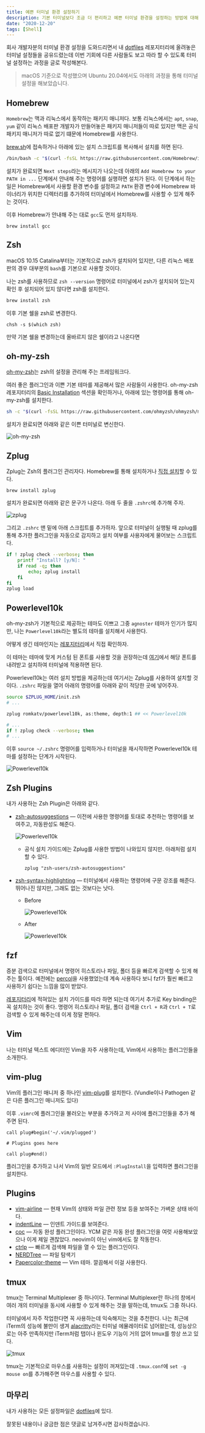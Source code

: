 ```yaml
---
title: 예쁜 터미널 환경 설정하기
description: 기본 터미널보다 조금 더 편리하고 예쁜 터미널 환경을 설정하는 방법에 대해 설명합니다.
date: "2020-12-20"
tags: [Shell]
---
```


회사 개발자분의 터미널 환경 설정을 도와드리면서 내 [dotfiles](https://github.com/blurfx/dotfiles) 레포지터리에 올려놓은 터미널 설정들을 공유드렸는데 이번 기회에 다른 사람들도 보고 따라 할 수 있도록 터미널 설정하는 과정을 글로 작성해본다.

> macOS 기준으로 작성했으며 Ubuntu 20.04에서도 아래의 과정을 통해 터미널 설정을 해보았습니다.

## Homebrew

`Homebrew`는 맥과 리눅스에서 동작하는 패키지 매니저다. 보통 리눅스에서는 `apt`, `snap`, `yum` 같이 리눅스 배포판 개발자가 만들어놓은 패키지 매니저들이 따로 있지만 맥은 공식 패키지 매니저가 따로 없기 떄문에 Homebrew를 사용한다.

[brew.sh](https://brew.sh/)에 접속하거나 아래에 있는 설치 스크립트를 복사해서 설치를 하면 된다.

```bash
/bin/bash -c "$(curl -fsSL https://raw.githubusercontent.com/Homebrew/install/HEAD/install.sh)"
```

설치가 완료되면 `Next steps`라는 메시지가 나오는데 아래의 `Add Homebrew to your PATH in ...` 단계에서 안내해 주는 명령어를 실행하면 설치가 된다. 이 단계에서 하는 일은 Homebrew에서 사용할 환경 변수를 설정하고 `PATH` 환경 변수에 Homebrew 바이너리가 위치한 디렉터리를 추가하여 터미널에서 Homebrew를 사용할 수 있게 해주는 것이다.

이후 Homebrew가 안내해 주는 대로 `gcc`도 먼저 설치하자.

```
brew install gcc
```


## Zsh

macOS 10.15 Catalina부터는 기본적으로 zsh가 설치되어 있지만, 다른 리눅스 배포판의 경우 대부분의 `bash`를 기본으로 사용할 것이다.

나는 zsh를 사용하므로 `zsh --version` 명령어로 터미널에서 zsh가 설치되어 있는지 확인 후 설치되어 있지 않다면 zsh를 설치한다.

```bash
brew install zsh
```

이후 기본 쉘을 zsh로 변경한다.
```
chsh -s $(which zsh)
```
만약 기본 쉘을 변경하는데 올바르지 않은 쉘이라고 나온다면 

## oh-my-zsh
[oh-my-zsh](https://github.com/ohmyzsh/ohmyzsh)는 zsh의 설정을 관리해 주는 프레임워크다. 

여러 좋은 플러그인과 이쁜 기본 테마를 제공해서 많은 사람들이 사용한다. oh-my-zsh 레포지터리의 [Basic Installation](https://github.com/ohmyzsh/ohmyzsh#basic-installation) 섹션을 확인하거나, 아래에 있는 명령어를 통해 oh-my-zsh를 설치한다.

```bash
sh -c "$(curl -fsSL https://raw.githubusercontent.com/ohmyzsh/ohmyzsh/master/tools/install.sh)"
```

설치가 완료되면 아래와 같은 이쁜 터미널로 변신한다.

![oh-my-zsh](/images/my-terminal-configuration/ohmyzsh.png)

## Zplug

Zplug는 Zsh의 플러그인 관리자다. Homebrew를 통해 설치하거나 [직접 설치](https://github.com/zplug/zplug#installation)할 수 있다.

```
brew install zplug
```

설치가 완료되면 아래와 같은 문구가 나온다. 아래 두 줄을 `.zshrc`에 추가해 주자.

![zplug](/images/my-terminal-configuration/zplug.png)

그리고 `.zshrc` 맨 밑에 아래 스크립트를 추가하자. 앞으로 터미널이 실행될 때 zplug를 통해 추가한 플러그인을 자동으로 감지하고 설치 여부를 사용자에게 물어보는 스크립트다.

```bash
if ! zplug check --verbose; then
    printf "Install? [y/N]: "
    if read -q; then
        echo; zplug install
    fi
fi
zplug load
```

## Powerlevel10k

oh-my-zsh가 기본적으로 제공하는 테마도 이쁘고 그중 `agnoster` 테마가 인기가 많지만, 나는 `Powerlevel10k`라는 별도의 테마를 설치해서 사용한다.

어떻게 생긴 테마인지는 [레포지터리](https://github.com/romkatv/powerlevel10k)에서 직접 확인하자.

이 테마는 테마에 맞게 커스텀 된 폰트를 사용할 것을 권장하는데 [여기](https://github.com/romkatv/powerlevel10k#meslo-nerd-font-patched-for-powerlevel10k)에서 해당 폰트를 내려받고 설치하여 터미널에 적용하면 된다.

Powerlevel10k는 여러 설치 방법을 제공하는데 여기서는 Zplug를 사용하여 설치할 것이다. `.zshrc` 파일을 열어 아래의 명령어를 아래와 같이 적당한 곳에 넣어주자.
```bash
source $ZPLUG_HOME/init.zsh
# ...

zplug romkatv/powerlevel10k, as:theme, depth:1 ## << Powerlevel10k

# ...
if ! zplug check --verbose; then
# ...
```

이후 `source ~/.zshrc` 명령어를 입력하거나 터미널을 재시작하면 Powerlevel10k 테마를 설정하는 단계가 시작된다.

![Powerlevel10k](/images/my-terminal-configuration/powerlevel10k.png?=1)

## Zsh Plugins

내가 사용하는 Zsh Plugin은 아래와 같다.

- [zsh-autosuggestions](https://github.com/zsh-users/zsh-autosuggestions) — 이전에 사용한 명령어를 토대로 추천하는 명령어를 보여주고, 자동완성도 해준다.
  
  ![Powerlevel10k](/images/my-terminal-configuration/zsh-auto.png)

  + 공식 설치 가이드에는 Zplug를 사용한 방법이 나와있지 않지만. 아래처럼 설치할 수 있다.
    
    `zplug "zsh-users/zsh-autosuggestions"`
  
- [zsh-syntax-highlighting](https://github.com/zsh-users/zsh-syntax-highlighting) — 터미널에서 사용하는 명령어에 구문 강조를 해준다. 뛰어나진 않지만, 그래도 없는 것보다는 낫다.
  + Before
    
    ![Powerlevel10k](/images/my-terminal-configuration/zsh-syntax-1.png)
  + After
    
    ![Powerlevel10k](/images/my-terminal-configuration/zsh-syntax-2.png)

## fzf

증분 검색으로 터미널에서 명령어 히스토리나 파일, 폴더 등을 빠르게 검색할 수 있게 해주는 툴이다. 예전에는 [percol](https://github.com/mooz/percol)을 사용했었는데 계속 사용하다 보니 fzf가 훨씬 빠르고 사용하기 쉽다는 느낌을 많이 받았다.

[레포지터리](https://github.com/junegunn/fzf)에 적혀있는 설치 가이드를 따라 하면 되는데 여기서 추가로 Key binding은 꼭 설치하는 것이 좋다. 명령어 히스토리나 파일, 폴더 검색을 `Ctrl + R`과 `Ctrl + T`로 검색할 수 있게 해주는데 이게 정말 편하다.


## Vim

나는 터미널 텍스트 에디터인 Vim을 자주 사용하는데, Vim에서 사용하는 플러그인들을 소개한다.

## vim-plug
Vim의 플러그인 매니저 중 하나인 [vim-plug](https://github.com/junegunn/vim-plug)를 설치한다. (Vundle이나 Pathogen 같은 다른 플러그인 매니저도 있다)

이후 `.vimrc`에 플러그인을 불러오는 부분을 추가하고 저 사이에 플러그인들을 추가 해주면 된다.
```vim
call plug#begin('~/.vim/plugged')

# Plugins goes here

call plug#end()
```

플러그인을 추가하고 나서 Vim의 일반 모드에서 `:PlugInstall`을 입력하면 플러그인을 설치한다.

## Plugins

- [vim-airline](https://github.com/vim-airline/vim-airline) — 현재 Vim의 상태와 파일 관련 정보 등을 보여주는 가벼운 상태 바이다.
- [indentLine](https://github.com/Yggdroot/indentLine) — 인덴트 가이드를 보여준다.
- [coc](https://github.com/neoclide/coc.nvim) — 자동 완성 플러그인이다. YCM 같은 자동 완성 플러그인을 여럿 사용해보았으나 이게 제일 괜찮았다. neovim이 아닌 vim에서도 잘 작동한다.
- [ctrlp](https://github.com/ctrlpvim/ctrlp.vim) — 빠르게 검색해 파일을 열 수 있는 플러그인이다.
- [NERDTree](https://github.com/preservim/nerdtree) — 파일 탐색기
- [Papercolor-theme](https://github.com/NLKNguyen/papercolor-theme) — Vim 테마. 깔끔해서 이걸 사용한다.

## tmux

tmux는 Terminal Multiplexer 중 하나이다. Terminal Multiplexer란 하나의 창에서 여러 개의 터미널을 동시에 사용할 수 있게 해주는 것을 말하는데, tmux도 그중 하나다.

터미널에서 자주 작업한다면 꼭 사용하는데 익숙해지는 것을 추천한다. 나는 최근에 iTerm의 성능에 불만이 생겨 [alacritty](https://github.com/alacritty/alacritty)라는 터미널 에뮬레이터로 넘어왔는데, 성능상으로는 아주 만족하지만 iTerm처럼 탭이나 윈도우 기능이 거의 없어 tmux를 항상 쓰고 있다.

![tmux](/images/my-terminal-configuration/tmux.png)

tmux는 기본적으로 마우스를 사용하는 설정이 꺼져있는데 `.tmux.conf`에 `set -g mouse on`를 추가해주면 마우스를 사용할 수 있다.

## 마무리

내가 사용하는 모든 설정파일은 [dotfiles](https://github.com/blurfx/dotfiles)에 있다.

잘못된 내용이나 궁금한 점은 댓글로 남겨주시면 감사하겠습니다.
